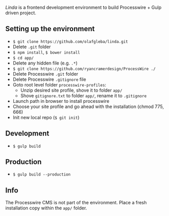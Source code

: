 *Linda* is a frontend development environment to build Processwire + Gulp driven project.

## Setting up the environment

* `$ git clone https://github.com/olafgleba/linda.git`
* Delete `.git` folder
* `$ npm install`, `$ bower install`
* `$ cd app/`
* Delete any hidden file (e.g. `.*`)
* `$ git clone https://github.com/ryancramerdesign/ProcessWire ./`
* Delete Processwire `.git` folder
* Delete Processwire `.gitignore` file
* Goto root level folder `processwire-profiles`:
  * Unzip desired site profile, shove it to folder `app/`
  * Shove `gitignore.txt` to folder `app/`, rename it to `.gitignore`
* Launch path in browser to install processwire
* Choose your site profile and go ahead with the installation (chmod 775, 666)
* Init new local repo (`$ git init`)


## Development

* `$ gulp build`

## Production

* `$ gulp build --production`

## Info

The Processwire CMS is not part of the environment. Place a fresh installation copy within the `app/` folder.
